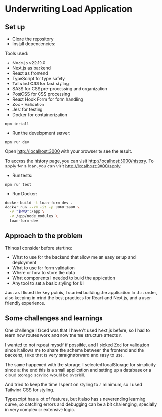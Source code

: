 # Underwriting Load Application

## Set up

- Clone the repository
- Install dependencies:

Tools used:
- Node.js v22.10.0
- Next.js as backend
- React as frontend
- TypeScript for type safety
- Tailwind CSS for fast styling
- SASS for CSS pre-processing and organization
- PostCSS for CSS processing
- React Hook Form for form handling
- Zod - Validation
- Jest for testing
- Docker for containerization

```bash
npm install
```

- Run the development server:
```bash
npm run dev
```
Open [http://localhost:3000](http://localhost:3000) with your browser to see the result.

To access the history page, you can visit [http://localhost:3000/history](http://localhost:3000/history).
To apply for a loan, you can visit [http://localhost:3000/apply](http://localhost:3000/apply).

- Run tests:
```bash
npm run test
```

- Run Docker:
```bash
docker build -t loan-form-dev .
docker run --rm -it -p 3000:3000 \
  -v "$PWD":/app \
  -v /app/node_modules \
  loan-form-dev
```

## Approach to the problem

Things I consider before starting:
- What to use for the backend that allow me an easy setup and deployment
- What to use for form validation
- Where or how to store the data
- What components I needed to build the application
- Any tool to set a basic styling for UI

Just as I listed the key points, I started building the application in that order, also keeping in mind the best practices for React and Next.js, and a user-friendly experience.

## Some challenges and learnings

One challenge I faced was that I haven't used Next.js before, so I had to learn how routes work and how the file structure affects it.

I wanted to not repeat myself if possible, and I picked Zod for validation since it allows me to share the schema between the frontend and the backend, I like that is very straightforward and easy to use.

The same happened with the storage, I selected localStorage for simplicity since at the end this is a small application and setting up a database or a cloud storage service would be overkill.

And tried to keep the time I spent on styling to a minimum, so I used Tailwind CSS for styling.

Typescript has a lot of features, but it also has a neverending learning curve, so catching errors and debugging can be a bit challenging, specially in very complex or extensive logic.
